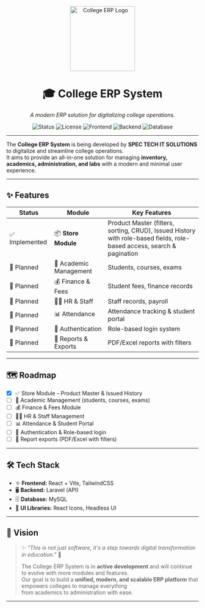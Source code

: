 <p align="center">
  <img src="https://res.cloudinary.com/dpv8uxc8p/image/upload/v1757764420/logo_znzxkr.png" alt="College ERP Logo" width="170"/>
</p>

<div align="center">

# 🎓 College ERP System  
*A modern ERP solution for digitalizing college operations.*  

![Status](https://img.shields.io/badge/Status-In%20Development-yellow)
![License](https://img.shields.io/badge/License-MIT-blue)
![Frontend](https://img.shields.io/badge/Frontend-React%20%2B%20Vite-61dafb?logo=react&logoColor=white) 
![Backend](https://img.shields.io/badge/Backend-Laravel-red?logo=laravel) 
![Database](https://img.shields.io/badge/Database-MySQL-blue?logo=mysql)

</div>

---

The **College ERP System** is being developed by **SPEC TECH IT SOLUTIONS** to digitalize and streamline college operations.  
It aims to provide an all-in-one solution for managing **inventory, academics, administration, and labs** with a modern and minimal user experience.  

---

## ✨ Features

| Status | Module | Key Features |
|--------|---------|--------------|
| ✅ Implemented | 📦 **Store Module** | Product Master (filters, sorting, CRUD), Issued History with role-based fields, role-based access, search & pagination |
| 🚧 Planned | 🧾 Academic Management | Students, courses, exams |
| 🚧 Planned | 💰 Finance & Fees | Student fees, finance records |
| 🚧 Planned | 👨‍🏫 HR & Staff | Staff records, payroll |
| 🚧 Planned | 📊 Attendance | Attendance tracking & student portal |
| 🚧 Planned | 🔐 Authentication | Role-based login system |
| 🚧 Planned | 📑 Reports & Exports | PDF/Excel reports with filters |

---

## 🗺️ Roadmap

- [x] ✅ Store Module – Product Master & Issued History  
- [ ] 🧾 Academic Management (students, courses, exams)  
- [ ] 💰 Finance & Fees Module  
- [ ] 👨‍🏫 HR & Staff Management  
- [ ] 📊 Attendance & Student Portal  
- [ ] 🔐 Authentication & Role-based login  
- [ ] 📑 Report exports (PDF/Excel with filters)  

---

## 🛠️ Tech Stack
- ⚛️ **Frontend:** React + Vite, TailwindCSS  
- 🖥️ **Backend:** Laravel (API)  
- 🗄️ **Database:** MySQL  
- 🎨 **UI Libraries:** React Icons, Headless UI  

---

## 🌟 Vision

> ✨ *"This is not just software, it's a step towards digital transformation in education."* 🚀  
>
> The College ERP System is in **active development** and will continue to evolve with more modules and features.  
> Our goal is to build a **unified, modern, and scalable ERP platform** that empowers colleges to manage everything  
> from academics to administration with ease.  

---
